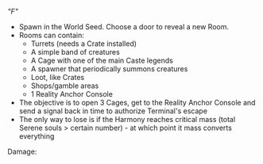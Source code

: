 *"F"*

* Spawn in the World Seed. Choose a door to reveal a new Room.
* Rooms can contain:
    * Turrets (needs a Crate installed)
    * A simple band of creatures
    * A Cage with one of the main Caste legends
    * A spawner that periodically summons creatures
    * Loot, like Crates
    * Shops/gamble areas
    * 1 Reality Anchor Console
* The objective is to open 3 Cages, get to the Reality Anchor Console and send a signal back in time to authorize Terminal's escape
* The only way to lose is if the Harmony reaches critical mass (total Serene souls > certain number) - at which point it mass converts everything

Damage:

